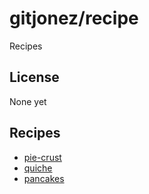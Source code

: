 # gitjonez/recipe
Recipes

## License
None yet

## Recipes 
- [pie-crust](pie-crust/)
- [quiche](quiche/)
- [pancakes](pancakes/)
